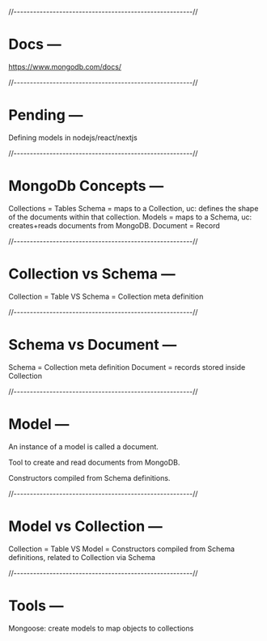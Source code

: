 
//-------------------------------------------------------//

# Docs —

https://www.mongodb.com/docs/

//-------------------------------------------------------//

# Pending —

Defining models in nodejs/react/nextjs

//-------------------------------------------------------//

# MongoDb Concepts —

Collections = Tables
Schema = maps to a Collection, uc: defines the shape of the documents within that collection.
Models = maps to a Schema, uc: creates+reads documents from MongoDB.
Document = Record

//-------------------------------------------------------//

# Collection vs Schema —

Collection = Table 
VS 
Schema = Collection meta definition

//-------------------------------------------------------//

# Schema vs Document —

Schema = Collection meta definition
Document = records stored inside Collection

//-------------------------------------------------------//

# Model —

An instance of a model is called a document.

Tool to create and read documents from MongoDB.

Constructors compiled from Schema definitions.

//-------------------------------------------------------//

# Model vs Collection —

Collection = Table
VS
Model = Constructors compiled from Schema definitions, related to Collection via Schema

//-------------------------------------------------------//

# Tools —

Mongoose: create models to map objects to collections


